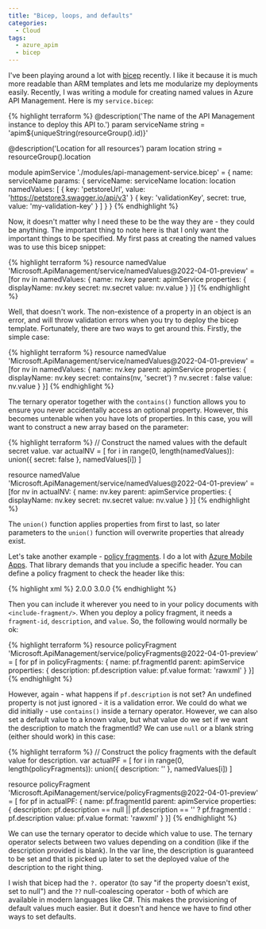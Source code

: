 ```yaml
---
title: "Bicep, loops, and defaults"
categories:
  - Cloud
tags:
  - azure_apim
  - bicep
---
```


I've been playing around a lot with [bicep](https://learn.microsoft.com/azure/azure-resource-manager/bicep/overview) recently.  I like it because it is much more readable than ARM templates and lets me modularize my deployments easily.  Recently, I was writing a module for creating named values in Azure API Management.  Here is my `service.bicep`:

{% highlight terraform %}
@description('The name of the API Management instance to deploy this API to.')
param serviceName string = 'apim${uniqueString(resourceGroup().id)}'

@description('Location for all resources')
param location string = resourceGroup().location

module apimService './modules/api-management-service.bicep' = {
  name: serviceName
  params: {
    serviceName: serviceName
    location: location
    namedValues: [
      { key: 'petstoreUrl', value: 'https://petstore3.swagger.io/api/v3' }
      { key: 'validationKey', secret: true, value: 'my-validation-key' }
    ]
  }
}
{% endhighlight %}

Now, it doesn't matter why I need these to be the way they are - they could be anything.  The important thing to note here is that I only want the important things to be specified.  My first pass at creating the named values was to use this bicep snippet:

{% highlight terraform %}
resource namedValue 'Microsoft.ApiManagement/service/namedValues@2022-04-01-preview' = [for nv in namedValues: {
  name: nv.key
  parent: apimService
  properties: {
    displayName: nv.key
    secret: nv.secret
    value: nv.value
  }
}]
{% endhighlight %}

Well, that doesn't work.  The non-existence of a property in an object is an error, and will throw validation errors when you try to deploy the bicep template. Fortunately, there are two ways to get around this.  Firstly, the simple case:

{% highlight terraform %}
resource namedValue 'Microsoft.ApiManagement/service/namedValues@2022-04-01-preview' = [for nv in namedValues: {
  name: nv.key
  parent: apimService
  properties: {
    displayName: nv.key
    secret: contains(nv, 'secret') ? nv.secret : false
    value: nv.value
  }
}]
{% endhighlight %}

The ternary operator together with the `contains()` function allows you to ensure you never accidentally access an optional property.  However, this becomes untenable when you have lots of properties.  In this case, you will want to construct a new array based on the parameter:

{% highlight terraform %}
// Construct the named values with the default secret value.
var actualNV = [ for i in range(0, length(namedValues)): union({ secret: false }, namedValues[i]) ]

resource namedValue 'Microsoft.ApiManagement/service/namedValues@2022-04-01-preview' = [for nv in actualNV: {
  name: nv.key
  parent: apimService
  properties: {
    displayName: nv.key
    secret: nv.secret
    value: nv.value
  }
}]
{% endhighlight %}

The `union()` function applies properties from first to last, so later parameters to the `union()` function will overwrite properties that already exist.  

Let's take another example - [policy fragments](https://learn.microsoft.com/azure/api-management/policy-fragments).  I do a lot with [Azure Mobile Apps](https://github.com/azure/azure-mobile-apps).  That library demands that you include a specific header.  You can define a policy fragment to check the header like this:

{% highlight xml %}
<fragment>
    <check-header name="zumo-api-version" failed-check-httpcde="400" failed-check-error-message="Bad Request" ignore-case="true">
        <value>2.0.0</value>
        <value>3.0.0</value>
    </check-header>
</fragment>
{% endhighlight %}

Then you can include it wherever you need to in your policy documents with `<include-fragment/>`.  When you deploy a policy fragment, it needs a `fragment-id`, `description`, and `value`.  So, the following would normally be ok:

{% highlight terraform %}
resource policyFragment 'Microsoft.ApiManagement/service/policyFragments@2022-04-01-preview' = [ for pf in policyFragments: {
  name: pf.fragmentId
  parent: apimService
  properties: {
    description: pf.description
    value: pf.value
    format: 'rawxml'
  }
}]
{% endhighlight %}

However, again - what happens if `pf.description` is not set?  An undefined property is not just ignored - it is a validation error.  We could do what we did initially - use `contains()` inside a ternary operator.  However, we can also set a default value to a known value, but what value do we set if we want the description to match the fragmentId?  We can use `null` or a blank string (either should work) in this case:

{% highlight terraform %}
// Construct the policy fragments with the default value for description.
var actualPF = [ for i in range(0, length(policyFragments)): union({ description: '' }, namedValues[i]) ]

resource policyFragment 'Microsoft.ApiManagement/service/policyFragments@2022-04-01-preview' = [ for pf in actualPF: {
  name: pf.fragmentId
  parent: apimService
  properties: {
    description: pf.description == null || pf.description == '' ? pf.fragmentId : pf.description
    value: pf.value
    format: 'rawxml'
  }
}]
{% endhighlight %}

We can use the ternary operator to decide which value to use.  The ternary operator selects between two values depending on a condition (like if the description provided is blank).  In the var line, the description is guaranteed to be set and that is picked up later to set the deployed value of the description to the right thing.

I wish that bicep had the `?.` operator (to say "if the property doesn't exist, set to null") and the `??` null-coalescing operator - both of which are available in modern languages like C#.  This makes the provisioning of default values much easier.  But it doesn't and hence we have to find other ways to set defaults.
